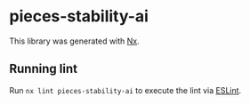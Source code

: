 # pieces-stability-ai

This library was generated with [Nx](https://nx.dev).

## Running lint

Run `nx lint pieces-stability-ai` to execute the lint via [ESLint](https://eslint.org/).
